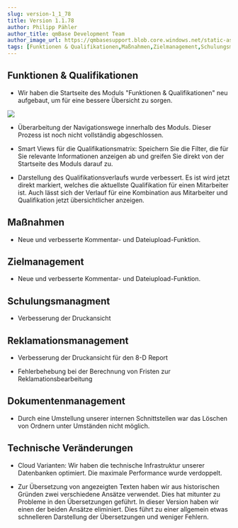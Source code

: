 ```yaml
---
slug: version-1_1_78
title: Version 1.1.78
author: Philipp Pähler
author_title: qmBase Development Team
author_image_url: https://qmbasesupport.blob.core.windows.net/static-assets/img/persons/paehler_round.png
tags: [Funktionen & Qualifikationen,Maßnahmen,Zielmanagement,Schulungsmanagment,Reklamationsmanagement,Dokumentenmanagement,Technische Veränderungen,Changelog]
---
```

## Funktionen & Qualifikationen

*   Wir haben die Startseite des Moduls "Funktionen & Qualifikationen" neu aufgebaut, um für eine bessere Übersicht zu sorgen.

![](https://caqadmin.blob.core.windows.net/releasenotes/63-images/mceclip0.png)

*   Überarbeitung der Navigationswege innerhalb des Moduls. Dieser Prozess ist noch nicht vollständig abgeschlossen.

*   Smart Views für die Qualifikationsmatrix: Speichern Sie die Filter, die für Sie relevante Informationen anzeigen ab und greifen Sie direkt von der Startseite des Moduls darauf zu.

*   Darstellung des Qualifikationsverlaufs wurde verbessert. Es ist wird jetzt direkt markiert, welches die aktuellste Qualifikation für einen Mitarbeiter ist. Auch lässt sich der Verlauf für eine Kombination aus Mitarbeiter und Qualifikation jetzt übersichtlicher anzeigen.

## Maßnahmen

*   Neue und verbesserte Kommentar- und Dateiupload-Funktion.

## Zielmanagement

*   Neue und verbesserte Kommentar- und Dateiupload-Funktion.

## Schulungsmanagment

*   Verbesserung der Druckansicht

## Reklamationsmanagement

*   Verbesserung der Druckansicht für den 8-D Report

*   Fehlerbehebung bei der Berechnung von Fristen zur Reklamationsbearbeitung

## Dokumentenmanagement

*   Durch eine Umstellung unserer internen Schnittstellen war das Löschen von Ordnern unter Umständen nicht möglich.

## Technische Veränderungen

*   Cloud Varianten: Wir haben die technische Infrastruktur unserer Datenbanken optimiert. Die maximale Performance wurde verdoppelt.

*   Zur Übersetzung von angezeigten Texten haben wir aus historischen Gründen zwei verschiedene Ansätze verwendet. Dies hat mitunter zu Probleme in den Übersetzungen geführt. In dieser Version haben wir einen der beiden Ansätze eliminiert. Dies führt zu einer allgemein etwas schnelleren Darstellung der Übersetzungen und weniger Fehlern.
